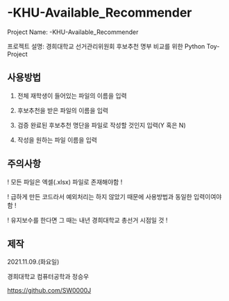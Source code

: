 # -KHU-Available_Recommender

Project Name: -KHU-Available_Recommender

프로젝트 설명:  경희대학교 선거관리위원회 후보추천 명부 비교를 위한 Python Toy-Project

## 사용방법
1. 전체 재학생이 들어있는 파일의 이름을 입력

2. 후보추천을 받은 파일의 이름을 입력

3. 검증 완료된 후보추천 명단을 파일로 작성할 것인지 입력(Y 혹은 N)

4. 작성을 원하는 파일 이름을 입력

## 주의사항
! 모든 파일은 엑셀(.xlsx) 파일로 존재해야함 !

! 급하게 만든 코드라서 예외처리는 하지 않았기 때문에 사용방법과 동일한 입력이여야 함 !

! 유지보수를 한다면 그 때는 내년 경희대학교 총선거 시점일 것  !

## 제작
2021.11.09.(화요일) 

경희대학교 컴퓨터공학과 정승우

https://github.com/SW0000J
